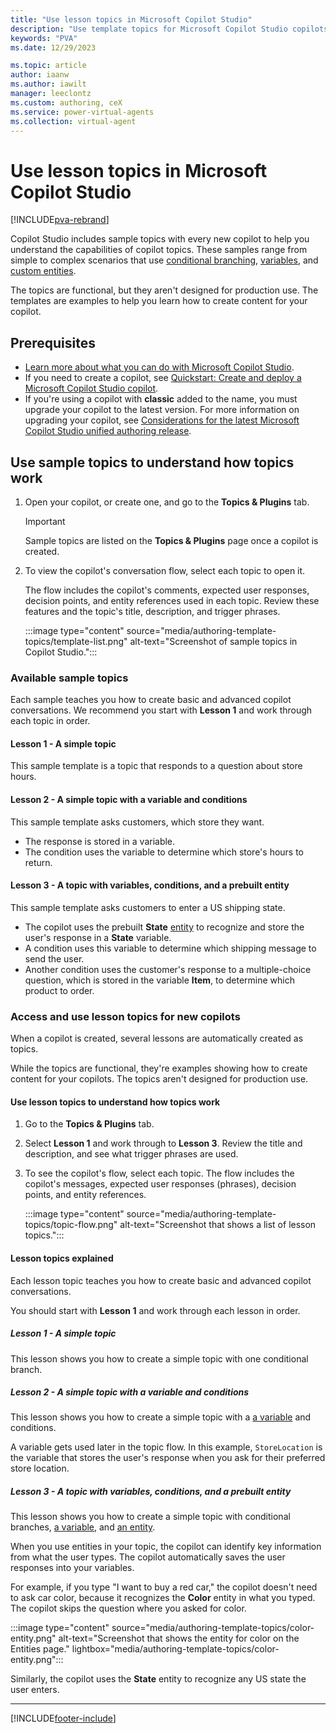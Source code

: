 ```yaml
---
title: "Use lesson topics in Microsoft Copilot Studio"
description: "Use template topics for Microsoft Copilot Studio copilots."
keywords: "PVA"
ms.date: 12/29/2023

ms.topic: article
author: iaanw
ms.author: iawilt
manager: leeclontz
ms.custom: authoring, ceX
ms.service: power-virtual-agents
ms.collection: virtual-agent
---
```


# Use lesson topics in Microsoft Copilot Studio

[!INCLUDE[pva-rebrand](includes/pva-rebrand.md)]

Copilot Studio includes sample topics with every new copilot to help you understand the capabilities of copilot topics. These samples range from simple to complex scenarios that use [conditional branching](authoring-create-edit-topics.md), [variables](authoring-variables.md), and [custom entities](advanced-entities-slot-filling.md).

The topics are functional, but they aren't designed for production use. The templates are examples to help you learn how to create content for your copilot.

## Prerequisites

- [Learn more about what you can do with Microsoft Copilot Studio](fundamentals-what-is-power-virtual-agents.md).
- If you need to create a copilot, see [Quickstart: Create and deploy a Microsoft Copilot Studio copilot](fundamentals-get-started.md).
- If you're using a copilot with **classic** added to the name, you must upgrade your copilot to the latest version. For more information on upgrading your copilot, see [Considerations for the latest Microsoft Copilot Studio unified authoring release](unified-authoring-conversion.md).

## Use sample topics to understand how topics work

1. Open your copilot, or create one, and go to the **Topics & Plugins** tab.

   > [!IMPORTANT]
   > Sample topics are listed on the **Topics & Plugins** page once a copilot is created.

1. To view the copilot's conversation flow, select each topic to open it.

   The flow includes the copilot's comments, expected user responses, decision points, and entity references used in each topic. Review these features and the topic's title, description, and trigger phrases.

   :::image type="content" source="media/authoring-template-topics/template-list.png" alt-text="Screenshot of sample topics in Copilot Studio.":::

### Available sample topics

Each sample teaches you how to create basic and advanced copilot conversations. We recommend you start with **Lesson 1** and work through each topic in order.

#### Lesson 1 - A simple topic

This sample template is a topic that responds to a question about store hours.

#### Lesson 2 - A simple topic with a variable and conditions

This sample template asks customers, which store they want.

- The response is stored in a variable.
- The condition uses the variable to determine which store's hours to return.

#### Lesson 3 - A topic with variables, conditions, and a prebuilt entity

This sample template asks customers to enter a US shipping state.

- The copilot uses the prebuilt **State** [entity](advanced-entities-slot-filling.md) to recognize and store the user's response in a **State** variable.
- A condition uses this variable to determine which shipping message to send the user.
- Another condition uses the customer's response to a multiple-choice question, which is stored in the variable **Item**, to determine which product to order.

### Access and use lesson topics for new copilots

When a copilot is created, several lessons are automatically created as topics.

While the topics are functional, they're examples showing how to create content for your copilots. The topics aren't designed for production use.

#### Use lesson topics to understand how topics work

1. Go to the **Topics & Plugins** tab.

1. Select **Lesson 1** and work through to **Lesson 3**. Review the title and description, and see what trigger phrases are used.  

1. To see the copilot's flow, select each topic. The flow includes the copilot's messages, expected user responses (phrases), decision points, and entity references.

   :::image type="content" source="media/authoring-template-topics/topic-flow.png" alt-text="Screenshot that shows a list of lesson topics.":::

#### Lesson topics explained

Each lesson topic teaches you how to create basic and advanced copilot conversations.

You should start with **Lesson 1** and work through each lesson in order.

##### Lesson 1 - A simple topic

This lesson shows you how to create a simple topic with one conditional branch.

##### Lesson 2 - A simple topic with a variable and conditions

This lesson shows you how to create a simple topic with a [a variable](authoring-variables.md) and conditions.

A variable gets used later in the topic flow. In this example, `StoreLocation` is the variable that stores the user's response when you ask for their preferred store location.

##### Lesson 3 - A topic with variables, conditions, and a prebuilt entity

This lesson shows you how to create a simple topic with conditional branches, [a variable](authoring-variables.md), and [an entity](advanced-entities-slot-filling.md).

When you use entities in your topic, the copilot can identify key information from what the user types. The copilot automatically saves the user responses into your variables.

For example, if you type "I want to buy a red car," the copilot doesn't need to ask car color, because it recognizes the **Color** entity in what you typed. The copilot skips the question where you asked for color.

:::image type="content" source="media/authoring-template-topics/color-entity.png" alt-text="Screenshot that shows the entity for color on the Entities page." lightbox="media/authoring-template-topics/color-entity.png":::

Similarly, the copilot uses the **State** entity to recognize any US state the user enters.

---

[!INCLUDE[footer-include](includes/footer-banner.md)]
